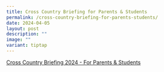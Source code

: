 ```yaml
---
title: Cross Country Briefing for Parents & Students
permalink: /cross-country-briefing-for-parents-students/
date: 2024-04-05
layout: post
description: ""
image: ""
variant: tiptap
---
```

<p><a href="/files/XC_STUDENT_BRIEFING_WEB_PORTAL_.pdf" rel="noopener noreferrer nofollow" target="_blank">Cross Country Briefing 2024 - For Parents &amp; Students</a>
</p>